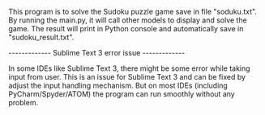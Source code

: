 

This program is to solve the Sudoku puzzle game save in file "soduku.txt".
By running the main.py, it will call other models to display and solve the game.
The result will print in Python console and automatically save in "sudoku_result.txt".



------------- Sublime Text 3 error issue -------------

In some IDEs like Sublime Text 3, there might be some error while taking input from user.
This is an issue for Sublime Text 3 and can be fixed by adjust the input handling mechanism.
But on most IDEs (including PyCharm/Spyder/ATOM) the program can run smoothly without any problem.